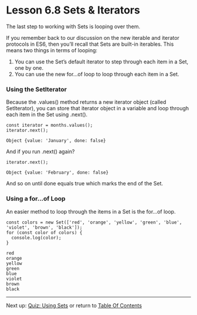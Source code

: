 # Lesson 6.8 Sets & Iterators

The last step to working with Sets is looping over them.

If you remember back to our discussion on the new iterable and iterator protocols in ES6, then you’ll recall that Sets are built-in iterables. This means two things in terms of looping:

1. You can use the Set’s default iterator to step through each item in a Set, one by one.
2. You can use the new for...of loop to loop through each item in a Set.

### Using the SetIterator
Because the .values() method returns a new iterator object (called SetIterator), you can store that iterator object in a variable and loop through each item in the Set using .next().
```
const iterator = months.values();
iterator.next();
```
    Object {value: 'January', done: false}

And if you run .next() again?
```
iterator.next();
```
    Object {value: 'February', done: false}

And so on until done equals true which marks the end of the Set.


### Using a for...of Loop
An easier method to loop through the items in a Set is the for...of loop.
```
const colors = new Set(['red', 'orange', 'yellow', 'green', 'blue', 'violet', 'brown', 'black']);
for (const color of colors) {
  console.log(color);
}
```
    red 
    orange 
    yellow 
    green 
    blue 
    violet 
    brown 
    black

- - -
Next up: [Quiz: Using Sets](ND024_Part3_Lesson06_09.md) or return to [Table Of Contents](./ND024_TableOfContents.md)
